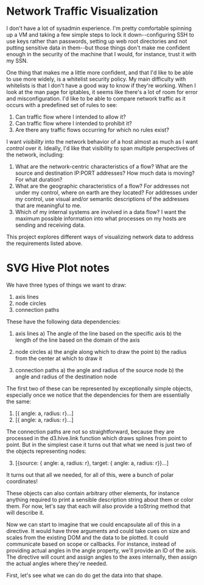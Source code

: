 Network Traffic Visualization
=============================

I don't have a lot of sysadmin experience. I'm pretty comfortable spinning up a
VM and taking a few simple steps to lock it down--configuring SSH to use keys
rather than passwords, setting up web root directories and not putting sensitive
data in them--but those things don't make me confident enough in the security of
the machine that I would, for instance, trust it with my SSN.

One thing that makes me a little more confident, and that I'd like to be able to
use more widely, is a whitelist security policy. My main difficulty with whitelists
is that I don't have a good way to know if they're working. When I look at the
man page for iptables, it seems like there's a lot of room for error and
misconfiguration. I'd like to be able to compare network traffic as it occurs
with a predefined set of rules to see:

1. Can traffic flow where I intended to allow it?
2. Can traffic flow where I intended to prohibit it?
3. Are there any traffic flows occurring for which no rules exist?

I want *visibility* into the network behavior of a host almost as much as I want
*control* over it. Ideally, I'd like that visibility to span multiple perspectives
of the network, including:

1. What are the network-centric characteristics of a flow? What are the source
and destination IP:PORT addresses? How much data is moving? For what duration?
2. What are the geographic characteristics of a flow? For addresses not under my
control, where on earth are they located? For addresses under my control, use
visual and/or semantic descriptions of the addresses that are meaningful to me.
3. Which of my internal systems are involved in a data flow? I want the maximum
possible information into what processes on my hosts are sending and receiving
data. 

This project explores different ways of visualizing network data to address the
requirements listed above.

SVG Hive Plot notes
===================

We have three types of things we want to draw:

1. axis lines
2. node circles
3. connection paths

These have the following data dependencies:

1. axis lines
a) The angle of the line based on the specific axis
b) the length of the line based on the domain of the axis

2. node circles
a) the angle along which to draw the point
b) the radius from the center at which to draw it

3. connection paths 
a) the angle and radius of the source node
b) the angle and radius of the destination node

The first two of these can be represented by exceptionally simple
objects, especially once we notice that the dependencies for them are
essentially the same:

1. [{ angle: a, radius: r}...]
2. [{ angle: a, radius: r}...]

The connection paths are not so straightforward, because they are
processed in the d3.hive.link function which draws splines from point to
point. But in the simplest case it turns out that what we need is just 
two of the objects representing nodes:

3. [{source: { angle: a, radius: r}, 
target: { angle: a, radius: r}}...]

It turns out that all we needed, for all of this, were a bunch of 
polar coordinates!

These objects can also contain arbitrary other elements, for instance 
anything required to print a sensible description string about them or 
color them. For now, let's say that each will also provide a toString
method that will describe it.

Now we can start to imagine that we could encapsulate all of this in a
directive. It would have three arguments and could take cues on size
and scales from the existing DOM and the data to be plotted. It could
communicate based on scope or callbacks. For instance, instead of
providing actual angles in the angle property, we'll provide an ID of
the axis. The directive will count and assign angles to the axes
internally, then assign the actual angles where they're needed.

First, let's see what we can do do get the data into that shape.

